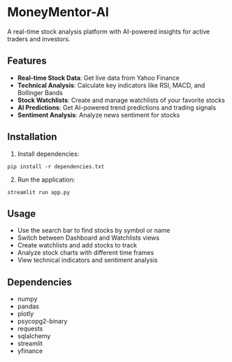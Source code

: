 # MoneyMentor-AI

A real-time stock analysis platform with AI-powered insights for active traders and investors.

## Features

- **Real-time Stock Data**: Get live data from Yahoo Finance
- **Technical Analysis**: Calculate key indicators like RSI, MACD, and Bollinger Bands
- **Stock Watchlists**: Create and manage watchlists of your favorite stocks
- **AI Predictions**: Get AI-powered trend predictions and trading signals
- **Sentiment Analysis**: Analyze news sentiment for stocks

## Installation

1. Install dependencies:
```
pip install -r dependencies.txt
```

2. Run the application:
```
streamlit run app.py
```

## Usage

- Use the search bar to find stocks by symbol or name
- Switch between Dashboard and Watchlists views
- Create watchlists and add stocks to track
- Analyze stock charts with different time frames
- View technical indicators and sentiment analysis

## Dependencies

- numpy
- pandas
- plotly
- psycopg2-binary
- requests
- sqlalchemy
- streamlit
- yfinance
